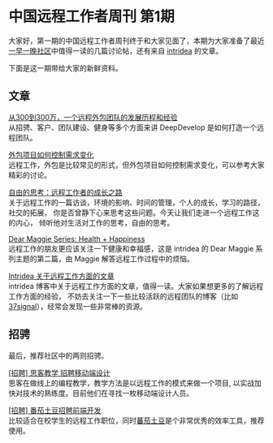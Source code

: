 # 中国远程工作者周刊 第1期

大家好，第一期的中国远程工作者周刊终于和大家见面了，本期为大家准备了最近
[一早一晚社区]中值得一读的几篇讨论帖，还有来自 [intridea] 的文章。
 
下面是这一期带给大家的新鲜资料。

## 文章

[从300到300万，一个远程外包团队的发展历程和经验][a1]  
从招骋、客户、团队建设、健身等多个方面来讲 DeepDevelop 是如何打造一个远程团队。

[外包项目如何控制需求变化][a2]  
远程工作，外包是比较常见的形式，但外包项目如何控制需求变化，可以参考大家精彩的讨论。

[自由的思考：远程工作者的成长之路][a3]  
关于远程工作的一篇访谈，环境的影响、时间的管理，个人的成长，学习的路径，社交的拓展，
你是否曾静下心来思考这些问题。今天让我们走进一个远程工作这的内心，
倾听他对生活对工作的思考，自由的思考。

[Dear Maggie Series: Health + Happiness][a4]  
远程工作的朋友更应该关注一下健康和幸福感，这是 intridea 的 Dear Maggie 
系列主题的第二篇，由 Maggie 解答远程工作过程中的烦恼。

[Intridea 关于远程工作方面的文章][a5]  
intridea 博客中关于远程工作方面的文章，值得一读。大家如果想更多的了解远程工作方面的经验，
不妨去关注一下一些比较活跃的远程团队的博客（比如 [37signal]），经常会发现一些非常棒的资源。

## 招骋

最后，推荐社区中的两则招骋。

[[招聘] 思客教学 招聘移动端设计][h1]  
思客在做线上的编程教学，教学方法是以远程工作的模式来做一个项目, 以实战加快对技术的熟练度。目前他们在寻找一枚移动端设计人员。

[[招聘] 番茄土豆招聘前端开发][h2]  
比较适合在校学生的远程工作职位，同时[蕃茄土豆]是个非常优秀的效率工具，推荐使用。

[a1]: http://yizaoyiwan.com/discussion/79
[a2]: http://yizaoyiwan.com/discussion/183
[a3]: http://teahour.fm/2014/11/25/thoughts-about-remote-life.html
[a4]: http://www.intridea.com/blog/2014/12/2/dear-maggie-series-health-happiness
[a5]: http://www.intridea.com/blog/tag/distributed

[h1]: http://yizaoyiwan.com/discussion/110
[h2]: http://yizaoyiwan.com/discussion/194

[一早一晚社区]: http://yizaoyiwan.com/
[intridea]: http://www.intridea.com/
[37signal]: https://signalvnoise.com/
[蕃茄土豆]: https://pomotodo.com/